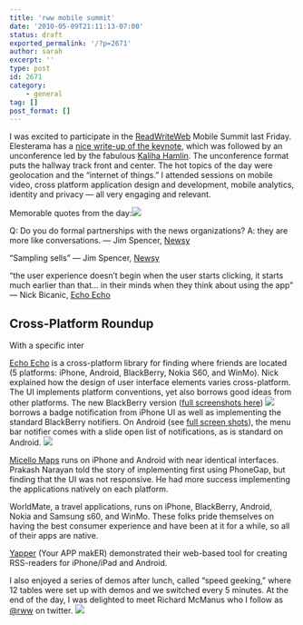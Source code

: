 ```yaml
---
title: 'rww mobile summit'
date: '2010-05-09T21:11:13-07:00'
status: draft
exported_permalink: '/?p=2671'
author: sarah
excerpt: ''
type: post
id: 2671
category:
    - general
tag: []
post_format: []
---
```

I was excited to participate in the [ReadWriteWeb](http://www.readwriteweb.com/) Mobile Summit last Friday. Elesterama has a [nice write-up of the keynote](http://www.elsterama.com/rww-mobile-summit-keynote-top-mobile-trends-2010), which was followed by an unconference led by the fabulous [Kaliha Hamlin](http://www.kaliya.net/). The unconference format puts the hallway track front and center. The hot topics of the day were geolocation and the “internet of things.” I attended sessions on mobile video, cross platform application design and development, mobile analytics, identity and privacy — all very engaging and relevant.

Memorable quotes from the day:![](http://img.skitch.com/20100510-takwhfhb3iygp6pc5u4u7gfn6y.png)

Q: Do you do formal partnerships with the news organizations? A: they are more like conversations. — Jim Spencer, [Newsy](http://www.newsy.com/)

“Sampling sells” — Jim Spencer, [Newsy](http://www.newsy.com/)

“the user experience doesn’t begin when the user starts clicking, it starts much earlier than that… in their minds when they think about using the app” — Nick Bicanic, [Echo Echo](http://echoechome.wordpress.com/)

Cross-Platform Roundup
----------------------

With a specific inter

[Echo Echo](http://echoecho.me) is a cross-platform library for finding where friends are located (5 platforms: iPhone, Android, BlackBerry, Nokia S60, and WinMo). Nick explained how the design of user interface elements varies cross-platform. The UI implements platform conventions, yet also borrows good ideas from other platforms. The new BlackBerry version ([full screenshots here](http://echoechome.wordpress.com/2010/04/23/new-blackberry-version-1-5/)) ![](http://img.skitch.com/20100510-b95mdfhe87q13c58use7xt6a5g.png) borrows a badge notification from iPhone UI as well as implementing the standard BlackBerry notifiers. On Android (see [full screen shots](http://echoechome.wordpress.com/2010/04/22/new-android-version-1-5/)), the menu bar notifier comes with a slide open list of notifications, as is standard on Android. ![](http://img.skitch.com/20100510-bqumpa7qka18nghpr883979hc4.png)

[Micello Maps](http://micello.com/) runs on iPhone and Android with near identical interfaces. Prakash Narayan told the story of implementing first using PhoneGap, but finding that the UI was not responsive. He had more success implementing the applications natively on each platform.

 WorldMate, a travel applications, runs on iPhone, BlackBerry, Android, Nokia and Samsung s60, and WinMo. These folks pride themselves on having the best consumer experience and have been at it for a while, so all of their apps are native.

[Yapper](http://yapper.sachmanya.com/) (Your APP makER) demonstrated their web-based tool for creating RSS-readers for iPhone/iPad and Android.

I also enjoyed a series of demos after lunch, called “speed geeking,” where 12 tables were set up with demos and we switched every 5 minutes. At the end of the day, I was delighted to meet Richard McManus who I follow as [@rww](http://twitter.com/rww) on twitter. ![](http://img.skitch.com/20100509-g81caf5nrn73qprpdusgp36t4y.png)